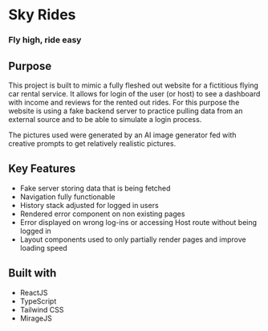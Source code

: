 # Sky Rides
### Fly high, ride easy

## Purpose
This project is built to mimic a fully fleshed out website for a fictitious flying car rental service. It allows for login of the user (or host) to see a dashboard with income and reviews for the rented out rides.
For this purpose the website is using a fake backend server to practice pulling data from an external source and to be able to simulate a login process.

The pictures used were generated by an AI image generator fed with creative prompts to get relatively realistic pictures. 

## Key Features
- Fake server storing data that is being fetched
- Navigation fully functionable
- History stack adjusted for logged in users
- Rendered error component on non existing pages
- Error displayed on wrong log-ins or accessing Host route without being logged in
- Layout components used to only partially render pages and improve loading speed

## Built with
- ReactJS
- TypeScript
- Tailwind CSS
- MirageJS
